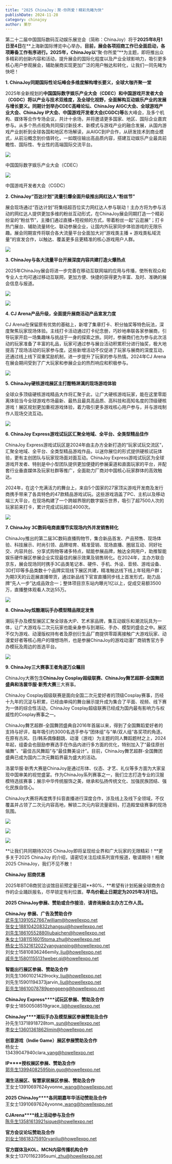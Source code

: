 ```yaml
---
title: "2025 ChinaJoy：聚·你所爱！精彩先睹为快"
publishDate: 2024-11-28
category: chinajoy
author: 莱尔
---
```


第二十二届中国国际数码互动娱乐展览会（简称：ChinaJoy）将于**2025年8月1日至4日**在**上海新国际博览中心举办。**目前，展会各项招商工作已全面启动，各项筹备工作有序进行。2025年，ChinaJoy以**“聚·你所爱”**为主题，即将推出众多精彩的创新内容和活动，提升展会的国际化程度以及产业全球影响力，吸引更多核心用户参观展会，辅助展商实现更加广泛的用户触达和转化，让我们一同先睹为快吧！

**1\. ChinaJoy同期国际性论坛峰会多维度解构增长要义，全球大咖齐聚一堂**

2025年全新规划的**中国国际数字娱乐产业大会（CDEC）**和**中国游戏开发者大会（CGDC）**将以产业与技术双维度，及全球化视野，全面解构互动娱乐产业的发展与增长要义。同期计划举办**CDEC高峰论坛、ChinaJoy AIGC大会、全球游戏产业大会、ChinaJoy IP大会、中国游戏开发者大会(CGDC)等**各大峰会，及多个机构、媒体等合作专场会议，共计十余场，并将邀请更多国家、地区、国际企业嘉宾参与。从多个热点视角共同探讨新技术、新模式与游戏产业的融合发展，从国内游戏产业剖析到全球各国和地区市场解读，从AIGC到IP合作，从研发技术到商业模式，从前沿概念到价值转化，一如既往输出高品质内容，搭建互动娱乐产业最具前瞻性、国际性、专业性的高端国际交流平台。

![](https://ec-net-1251389766.cos.ap-shanghai.myqcloud.com/wp-content/uploads/2024/11/20241128143126137.png)

中国国际数字娱乐产业大会（CDEC）

![](https://ec-net-1251389766.cos.ap-shanghai.myqcloud.com/wp-content/uploads/2024/11/20241128143129651.png)

中国游戏开发者大会（CGDC）

**2\. ChinaJoy“百达计划”流量引爆全面升级推出网红达人“粉丝节”**

展会现场通过“百达计划”将集结超百位实力网红达人参与联动！主办方将为参与活动的网红达人提供更加多维的粉丝互动形式，在ChinaJoy展会同期打造一个精彩纷呈的“粉丝节”，主播们通过直播+短视频的方式，带着粉丝一起“云逛展”；打卡热门展台、辅助流量转化、联动参展企业，让国内外玩家同步体验游戏的无限乐趣。展会同期宣传将联合各大流量平台全面加大对“游戏类主播 + 游戏类私域流量”的宣发合作，以触达、覆盖更多且更精准的核心游戏用户人群。

![](https://ec-net-1251389766.cos.ap-shanghai.myqcloud.com/wp-content/uploads/2024/11/20241128143132894.png)

**3\. ChinaJoy与各大流量平台开展深度内容共建打造火爆热点**

2025年ChinaJoy展会将进一步完善在移动互联网端的应用与传播，使所有观众和专业人士均可通过移动互联网，更加方便、快捷的获得更为丰富、及时、准确的展会信息与报道。

![](https://ec-net-1251389766.cos.ap-shanghai.myqcloud.com/wp-content/uploads/2024/11/20241128143135599.png)

![](https://ec-net-1251389766.cos.ap-shanghai.myqcloud.com/wp-content/uploads/2024/11/20241128143137858.png)

**4\. CJ Arena产品升级，全面提升展商活动产品宣发力度**

CJ Arena在保留原有优势的基础上，新增了集章打卡、积分抽奖等特色玩法，深度聚焦玩家现场体验。主线打卡活动通过打卡纪念册，巧妙地串联各家参展商，引导玩家开启一场集趣味与挑战于一身的探索之旅。同时，参展商们也为参与此次活动的玩家准备了丰富的礼品，玩家可通过参与展台活动积累积分进行抽奖，极大地提高了现场活动的玩家参与度。这些新增活动不仅促进了玩家与展商的深度互动，还通过线上线下双重奖励机制，进一步提升了玩家的参与热情。2024年CJ Arena在展会期间受到了广大玩家和参展企业的热烈响应和积极参与。

![](https://ec-net-1251389766.cos.ap-shanghai.myqcloud.com/wp-content/uploads/2024/11/20241128143140117.png)

**5\. ChinaJoy硬核游戏展区主打酣畅淋漓的现场游戏体验**

全球众多顶级硬核游戏精品大作将汇聚于此，让广大硬核游戏玩家，能在这里零距离体验当今全球游戏市场最新、最热且最具高品质、高科技和高知名度的顶级硬核游戏！展区规划更加重视游戏体验，着力吸引更多游戏核心用户参与，并与游戏制作人现场交流互动。

![](https://ec-net-1251389766.cos.ap-shanghai.myqcloud.com/wp-content/uploads/2024/11/20241128143145158.png)

**6\. ChinaJoy Express游戏试玩区汇聚全地域、全平台、全类型精品佳作**

ChinaJoy Express游戏试玩区是2024年由主办方全新打造的“玩家试玩交流区”，汇聚全地域、全平台、全类型精品游戏作品，以迷你展位的形式提供硬核试玩体验，更有主创团队与玩家现场面对面互动。ChinaJoy Express游戏试玩区为全球游戏开发者、特别是中小型团队提供更加便捷的参展渠道和直面玩家的平台，并配套行业垂直媒体及玩家社群等推广，全面助力厂商对中国核心玩家群体的高效触达。

2024年，在这个充满活力的舞台上，来自5个国家的27家顶尖游戏开发商及发行商携手带来了各具特色的47款精品游戏试玩。这些游戏涵盖了PC、主机以及移动端三大平台，在现场构建了一个跨越界限的数字娱乐世界，吸引了超7500人次的玩家前来打卡，累计完成试玩超过4000次。

![](https://ec-net-1251389766.cos.ap-shanghai.myqcloud.com/wp-content/uploads/2024/11/20241128143147633.png)

**7\. ChinaJoy 3C数码电商直播节实现场内外并发销售转化**

ChinaJoy推出的第二届3C数码直播购物节，集合新品首发、产品预售、现场体验、科技展示、时尚引领、品牌培育、精准营销、现场直播、圈层互动、同好社交、内容共创、分享式购物等诸多特点，赋能参展品牌，触达全网用户，助推智能娱乐硬件展区参展企业实现最佳的展示效果及销售转化。在2024年，主办方联合京东，展会现场同时携手3C品类笔记本、硬件、手机、外设、音频、游戏设备、3D打印等多品类数十个品牌实现线下展区共建，精准触达线下线上年轻用户群；为期3天的云逛展直播带货，通过新品线下官宣直播同步线上首发形式，助力品牌“先人一步”达成品效合一；整体项目京东站内曝光1亿以上，促成交易额3500万，直播整体观看人次达55万。

![](https://ec-net-1251389766.cos.ap-shanghai.myqcloud.com/wp-content/uploads/2024/11/20241128143150387.png)

**8\. ChinaJoy炫酷潮玩手办模型精品限定发售**

潮玩手办及模型展区汇聚全球各大IP、艺术家品牌，集互动娱乐和潮流玩具为一体，让广大游戏与二次元玩家也能亲身参与到潮玩、手办、模型的盛会之中。展区不仅为游戏、动漫版权持有者及原创衍生品厂商提供零距离接触广大游戏玩家、动漫爱好者等核心用户的理想场所，也是参展ChinaJoy的游戏动漫厂商销售官方手办模玩及周边的首选平台。

![](https://ec-net-1251389766.cos.ap-shanghai.myqcloud.com/wp-content/uploads/2024/11/20241128143154228.png)

**9\. ChinaJoy三大赛事王者角逐万众瞩目**

ChinaJoy大赛包含**ChinaJoy Cosplay超级联赛、ChinaJoy舞艺超群-全国舞团盛典和洛裳华服·新秀大赛**三大赛事。

ChinaJoy Cosplay超级联赛是面向全国二次元爱好者的顶级Cosplay赛事，历经十九年的沉淀与积累，已经由单纯的舞台展示提升成为集合了平面、视频、线下赛为一体的综合性活动，ChinaJoy Cosplay超级联赛已经成为国内最有影响力与权威性的Cosplay赛事之一。

ChinaJoy舞艺超群-全国舞团盛典自2016年首届以来，得到了全国舞蹈爱好者的支持与好评，每年吸引约3000名选手参与“团体组”与“单/双人组”各奖项的角逐。在原有古风、日/韩系偶像翻跳、动漫（游戏）为主题的同人舞蹈题材之上，2024年起，组委会也鼓励参赛选手在作品内进行多方面的优化，特别加入了“最佳原创编舞”、“最佳古风舞蹈”与“最佳舞美设计”。目前，ChinaJoy舞艺超群-全国舞团盛典已成为国内二次元舞蹈界最为盛大的活动。

洛裳华服·新秀大赛是ChinaJoy是通过形体、仪态、才艺、礼仪等多方面为大家呈现中国审美的视觉盛宴。作为ChinaJoy系列赛事之一，我们立志打造专业的汉服模特选拔赛事；展示中华传统服饰之美，继承和弘扬传统文化、加强民族团结、强化民族自信心。

ChinaJoy大赛将再度携手抖音直播进行深度合作，涉及线上及线下全领域，不仅覆盖并占领了二次元内容高地，解锁二次元内容流量密码，打造殿堂级赛事的现场氛围。

![](https://ec-net-1251389766.cos.ap-shanghai.myqcloud.com/wp-content/uploads/2024/11/20241128143157479.png)

![](https://ec-net-1251389766.cos.ap-shanghai.myqcloud.com/wp-content/uploads/2024/11/20241128143158415.png)

![](https://ec-net-1251389766.cos.ap-shanghai.myqcloud.com/wp-content/uploads/2024/11/20241128143201653.png)

**让我们共同期待2025 ChinaJoy即将呈现给业界和广大玩家的无限精彩！**更多关于2025 ChinaJoy 的介绍，请密切关注后续系列宣传报道，敬请期待！相聚2025 ChinaJoy，我们不见不散！

**ChinaJoy** **招商优惠**

2025年BTOB商贸洽谈馆目前预定量已超**80%，**希望有计划拓展全球商务合作的企业踊跃报名，尽早锁定有利位置。**早鸟价截止日期定为2025年3月1日。**

**2025 ChinaJoy参展、赞助或合作接洽**，**请咨询展会主办方工作人员。**

  
**ChinaJoy** **参展、广告及赞助合作**  
武先生13910527667william@howellexpo.net  
张女士18810420832zhangsui@howellexpo.net  
刘先生18610552880liubaichen@howellexpo.net  
朱女士13811516015toma.zhu@howellexpo.net  
杨女士15321612022yangyanping@howellexpo.net  
刘女士15810836246emily\_liu@howellexpo.net  
戚先生15801155131weber.qi@howellexpo.net  
  
**智能出行展区参展、赞助及合作**  
刘先生13601021429rocky\_liu@howellexpo.net  
刘先生15901194373jarvin\_liu@howellexpo.net  
彭先生18610078789pengpeng@howellexpo.net

  
**ChinaJoy Express****试玩区参展、赞助及合作**  
李女士18500508519grace\_li@howellexpo.net

  
**ChinaJoy****潮玩手办及模型展区参展赞助及合作**  
孙先生13718918728tom\_sun@howellexpo.net  
李女士13601361862limin@howellexpo.net

  
**创意游戏（Indie Game）展区参展赞助及合作**  
杨女士  
13439047940clara\_yang@howellexpo.net

  
**IP****授权展区参展、赞助及合作**  
郭先生13994082595bin.guo@howellexpo.net

  
**潮生活展区、智慧家居展区参展、赞助及合作**  
王女士13910697624yvonne\_wang@howellexpo.net

  
**2025 ChinaJoy****各同期嘉年华活动赞助及合作**  
王女士13910697624yvonne\_wang@howellexpo.net  
  
**CJArena****线上活动参与及合作**  
陈先生13581613921sique@howellexpo.net

  
**官方会议论坛赞助及合作**  
刘女士18618375910ryanliu@howellexpo.net  
  
**官方媒体及KOL、MCN内容传播机构合作**  
朱女士13701162395sumi\_zhu@howellexpo.net
